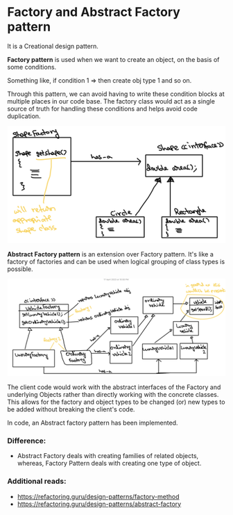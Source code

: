 # Factory and Abstract Factory pattern

It is a Creational design pattern.

**Factory pattern** is used when we want to create an object, on the basis of some conditions.

Something like, if condition 1 ⇒ then create obj type 1 and so on.

Through this pattern, we can avoid having to write these condition blocks at multiple places
in our code base. The factory class would act as a single source of truth for handling these conditions and helps avoid code duplication.

![factory_pattern.png](../../../../../resources/imgs/factory_pattern.png)

**Abstract Factory pattern** is an extension over Factory pattern. It's like a factory of factories
and can be used when logical grouping of class types is possible.

![abstract_factory_pattern.png](../../../../../resources/imgs/abstract_factory_pattern.png)

The client code would work with the abstract interfaces of the Factory and underlying Objects
rather than directly working with the concrete classes.
This allows for the factory and object types to be changed (or)
new types to be added without breaking the client's code. 

In code, an Abstract factory pattern has been implemented.

### Difference:
- Abstract Factory deals with creating families of related objects, whereas, Factory Pattern deals with creating one type of object.

### Additional reads:
- https://refactoring.guru/design-patterns/factory-method
- https://refactoring.guru/design-patterns/abstract-factory
